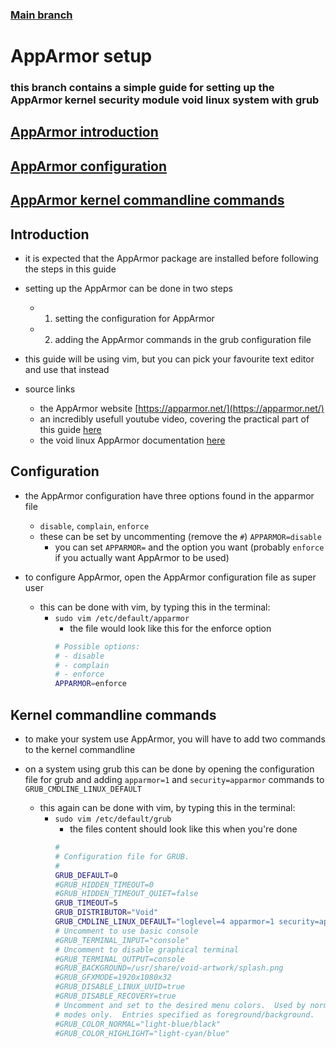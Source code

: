 ### [Main branch](https://github.com/gamingtruble/gamingtruble-s-void-setup)

# AppArmor setup
### this branch contains a simple guide for setting up the AppArmor kernel security module void linux system with grub

## [AppArmor introduction](#introduction)
## [AppArmor configuration](#configuration)
## [AppArmor kernel commandline commands](#kernel-commandline-commands)

## Introduction
* it is expected that the AppArmor package are installed before following the steps in this guide
* setting up the AppArmor can be done in two steps
    * 1. setting the configuration for AppArmor
    * 2. adding the AppArmor commands in the grub configuration file
* this guide will be using vim, but you can pick your favourite text editor and use that instead

* source links
    * the AppArmor website [https://apparmor.net/](https://apparmor.net/)
    * an incredibly usefull youtube video, covering the practical part of this guide [here](https://youtu.be/H7b3yfIyva0)
    * the void linux AppArmor documentation [here](https://docs.voidlinux.org/config/security/apparmor.html)
## Configuration
* the AppArmor configuration have three options found in the apparmor file
    * `disable`, `complain`, `enforce`
    * these can be set by uncommenting (remove the `#`) `APPARMOR=disable`
        * you can set `APPARMOR=` and the option you want (probably `enforce` if you actually want AppArmor to be used)

* to configure AppArmor, open the AppArmor configuration file as super user
    * this can be done with vim, by typing this in the terminal:
        * `sudo vim /etc/default/apparmor`
            * the file would look like this for the enforce option
            ```bash
            # Possible options:
            # - disable
            # - complain
            # - enforce
            APPARMOR=enforce
            ```

## Kernel commandline commands
* to make your system use AppArmor, you will have to add two commands to the kernel commandline

* on a system using grub this can be done by opening the configuration file for grub and adding `apparmor=1` and `security=apparmor` commands to `GRUB_CMDLINE_LINUX_DEFAULT`
     * this again can be done with vim, by typing this in the terminal:
        * `sudo vim /etc/default/grub`
            * the files content should look like this when you're done
            ```bash
            #   
			# Configuration file for GRUB.
			#
			GRUB_DEFAULT=0
			#GRUB_HIDDEN_TIMEOUT=0
			#GRUB_HIDDEN_TIMEOUT_QUIET=false
			GRUB_TIMEOUT=5
			GRUB_DISTRIBUTOR="Void"
			GRUB_CMDLINE_LINUX_DEFAULT="loglevel=4 apparmor=1 security=apparmor"
			# Uncomment to use basic console
			#GRUB_TERMINAL_INPUT="console"
			# Uncomment to disable graphical terminal
			#GRUB_TERMINAL_OUTPUT=console
			#GRUB_BACKGROUND=/usr/share/void-artwork/splash.png
			#GRUB_GFXMODE=1920x1080x32
			#GRUB_DISABLE_LINUX_UUID=true
			#GRUB_DISABLE_RECOVERY=true
			# Uncomment and set to the desired menu colors.  Used by normal and wallpaper
			# modes only.  Entries specified as foreground/background.
			#GRUB_COLOR_NORMAL="light-blue/black"
			#GRUB_COLOR_HIGHLIGHT="light-cyan/blue"
            ```

